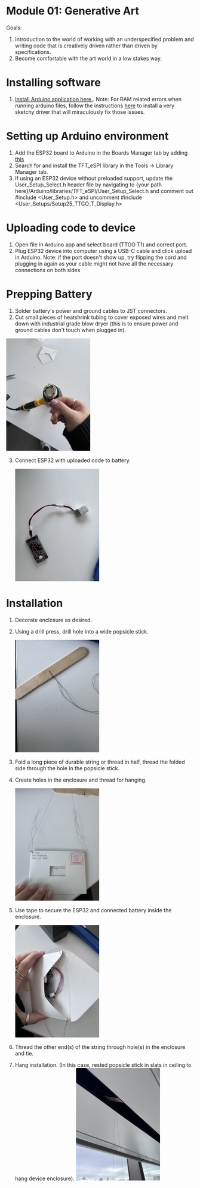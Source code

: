 # Module 01: Generative Art
Goals: 
1. Introduction to the world of working with an underspecified problem and writing code that is creatively driven rather than driven by specifications.
2. Become comfortable with the art world in a low stakes way.

# Installing software
1. [Install Arduino application here.](https://www.arduino.cc/en/software). 
  Note: For RAM related errors when running arduino files, follow the instructions [here](https://github.com/Xinyuan-LilyGO/TTGO-T-Display) to install a very sketchy driver that will miraculously fix those issues. 

# Setting up Arduino environment
1. Add the ESP32 board to Arduino in the Boards Manager tab by adding [this](https://dl.espressif.com/dl/package_esp32_index.json)
2. Search for and install the TFT_eSPI library in the Tools -> Library Manager tab.
3. If using an ESP32 device without preloaded support, update the User_Setup_Select.h header file by navigating to {your path here}/Arduino/libraries/TFT_eSPI/User_Setup_Select.h and comment out #include <User_Setup.h> and uncomment #include <User_Setups/Setup25_TTGO_T_Display.h>

# Uploading code to device 
1. Open file in Arduino app and select board (TTGO T1) and correct port.
2. Plug ESP32 device into computer using a USB-C cable and click upload in Arduino. 
   Note: if the port doesn't show up, try flipping the cord and plugging in again as your cable might not have all the necessary connections on both sides

# Prepping Battery
1. Solder battery's power and ground cables to JST connectors.
2.  Cut small pieces of heatshrink tubing to cover exposed wires and melt down with industrial grade blow dryer (this is to ensure power and ground cables don't touch when plugged in).
   
   <img src="./heatshrink.JPG" alt="melting heatshrink" style="height: 300px;"/>
   
3. Connect ESP32 with uploaded code to battery.

   <img src="./battery.JPG" alt="prepped battery connected to ESP32" style="height: 300px;"/>

# Installation 
1. Decorate enclosure as desired.
2. Using a drill press, drill hole into a wide popsicle stick.

    <img src="./drillpress.JPG" alt="drilled hole in popsicle stick" style="height: 300px;"/>
4. Fold a long piece of durable string or thread in half, thread the folded side through the hole in the popsicle stick.
5. Create holes in the enclosure and thread for hanging.

   <img src="./threaded.JPG" alt="threaded enclosure" style="height: 300px;"/>
7. Use tape to secure the ESP32 and connected battery inside the enclosure.

   <img src="./assembly.JPG" alt="assembled ESP32 and battery inside enclosure" style="height: 300px;"/>
9. Thread the other end(s) of the string through hole(s) in the enclosure and tie.
10. Hang installation. (In this case, rested popsicle stick in slats in ceiling to hang device enclosure).
    <img src="./installation.JPG" alt="hanging installation" style="height: 300px;"/>



